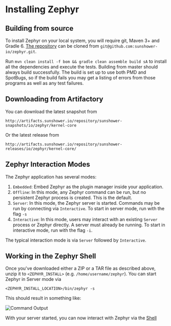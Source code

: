 # Installing Zephyr

## Building from source 
To install Zephyr on your local system, you will require git, Maven 3+ and Gradle 6. [The repository](https://github.com/sunshower-io/zephyr) can be cloned from `git@github.com:sunshower-io/zephyr.git`.

Run `mvn clean install -f bom && gradle clean assemble build sA` to install all the dependencies and execute the tests.
Building from master should always build successfully. The build is set up to use both PMD and SpotBugs, so if the build fails you may get a listing of errors from those programs as well as any test failures.

## Downloading from Artifactory

You can download the latest snapshot from
```
http://artifacts.sunshower.io/repository/sunshower-snapshots/io/zephyr/kernel-core
```

Or the latest release from 
```
http://artifacts.sunshower.io/repository/sunshower-releases/io/zephyr/kernel-core/
```

## Zephyr Interaction Modes 

The Zephyr application has several modes:
1. `Embedded`: Embed Zephyr as the plugin manager inside your application. 
1. `Offline`: In this mode, any Zephyr command can be run, but no persistent Zephyr process is created. This is the default.
1. `Server`: In this mode, the Zephyr server is started.  Commands may be run by connecting via `Interactive`. To start in server mode, run with the flag `-s`
1. `Interactive`: In this mode, users may interact with an existing `Server` process or Zephyr directly. A server must already be running. To start in interactive mode, run with the flag `-i`. 

The typical interaction mode is via `Server` followed by `Interactive`. 

## Working in the Zephyr Shell

Once you've downloaded either a ZIP or a TAR file as described above, unzip it to `<ZEPHYR_INSTALL>` (e.g. `/home/username/zephyr`). You can start
Zephyr in Server mode via

```
<ZEPHYR_INSTALL_LOCATION>/bin/zephyr -s
```

This should result in something like:

![Command Output](./img/zephyr-server-start.png)

With your server started, you can now interact with Zephyr via the [Shell](/shell/commands)